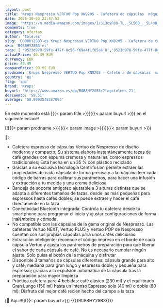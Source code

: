 ```yaml
---
layout: post
title: 'Krups Nespresso VERTUO Pop XN9205 - Cafetera de cápsulas  máquina de café expreso  4 tamaños tazas  tecnología Centrifusion  35% plástico reciclado  Spicy red'
date: 2025-10-03 23:47:52
image: 'https://m.media-amazon.com/images/I/313ovR00-TL._SL500_._SL400_.jpg'
comments: true
category: ofertas
author: 'tole.es'
slug: 'B0B8HY28B3-es Krups Nespresso VERTUO Pop XN9205 - Cafetera de cápsulas...'
sku: 'B0B8HY28B3-es'
tags: [ '9523d978-59fe-477f-8c56-f69a4f1f65a6_0','9523d978-59fe-477f-8c56-f69a4f1f65a6_801','Arborist Merchandising Root','Cafeteras individuales','Hogar y cocina','Máquinas cafeteras','Oferta de café Nespresso','Self Service','Special Features Stores','Utensilios para café y té','cafetera','krups','nespresso','🇪🇸', ]
actualPrice: 40.49 EUR
currency: EUR
price: 40.49
comparePrice: 99.99 EUR
prodname: 'Krups Nespresso VERTUO Pop XN9205 - Cafetera de cápsulas  máquina de café expreso  4 tamaños tazas  tecnología Centrifusion  35% plástico reciclado  Spicy red'
country: 'es'
flag: '🇪🇸'
brand: 'Krups'
buyurl: 'https://www.amazon.es/dp/B0B8HY28B3/?tag=tolees-21'
descuento: '59.51'
average: '58.9993548387096'
---
```


En este momento está [{{< param title >}}]({{< param buyurl >}}) en el siguiente enlace!

[![{{< param prodname >}}]({{< param image >}})]({{< param buyurl >}})

🔎:

- Cafetera espresso de cápsulas Vertuo de Nespresso de diseño moderno y compacto; Su sistema elabora instantáneamente tazas de café grandes con espuma cremosa y natural así como espressos tradicionales; Está hecha en un 35 % con plástico reciclado
- Gracias a su exclusiva tecnología Centrifusion permite extraer las propiedades de cada cápsula de forma precisa y a la máquina leer cada código de barras para calibrar sus parámetros, para hacer una infusión y extracción a tu medida y una crema deliciosa
- Bandeja de soporte antigoteo ajustable a 3 alturas distintas que se adapta a diferentes tamaños de tazas, desde las más pequeñas para espressos hasta cafés dobles; se puede extraer y hacer el café directamente en la taza
- Conectividad Bluetooth integrada: Controla tu cafetera desde tu smartphone para programar el inicio y ajustar configuraciones de forma inalámbrica y cómoda.
- No compatible con las cápsulas de la gama original de Nespresso. Las cafeteras Vertuo NEXT, Vertuo PLUS y Vertuo POP de Nespresso cuentan con sus propias cápsulas para unos cafés deliciosos
- Extracción inteligente: reconoce el código impreso en el borde de cada cápsula Vertuo y ajusta los parámetros de preparación para que liberar el sabor de cada cápsula de café. No es necesario cambiar ningún ajuste. Solo pulsa el botón de la máquina y disfrutar
- Disponible 3 tamaños de cápsulas diferentes: cápsula grande para alto y café; mediana para gran lungo y espresso doble; y pequeña para espresso; gracias a la expulsión automática de la cápsula tras la preparación para mayor limpieza
- Práctica cafetera para 4 bebidas: café clásico (230 ml) y el equilibrado Gran Lungo (150 ml) hasta un intenso Espresso solo (40 ml) o doble (80 ml); Disfruta del mejor café recién hecho del campo a la taza

[🛒 Aquí!!!]({{< param buyurl >}})
{{<world>}}B0B8HY28B3{{</world>}}

